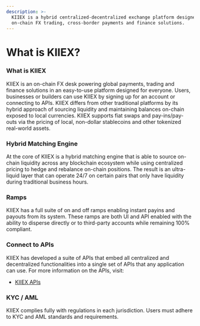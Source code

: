 ```yaml
---
description: >-
  KIIEX is a hybrid centralized-decentralized exchange platform designed for
  on-chain FX trading, cross-border payments and finance solutions.
---
```


# What is KIIEX?

### What is KIIEX

KIIEX is an on-chain FX desk powering global payments, trading and finance solutions in an easy-to-use platform designed for everyone. Users, businesses or builders can use KIIEX by signing up for an account or connecting to APIs. KIIEX differs from other traditional platforms by its hybrid approach of sourcing liquidity and maintaining balances on-chain exposed to local currencies. KIIEX supports fiat swaps and pay-ins/pay-outs via the pricing of local, non-dollar stablecoins and other tokenized real-world assets.&#x20;

### Hybrid Matching Engine

At the core of KIIEX is a hybrid matching engine that is able to source on-chain liquidity across any blockchain ecosystem while using centralized pricing to hedge and rebalance on-chain positions. The result is an ultra-liquid layer that can operate 24/7 on certain pairs that only have liquidity during traditional business hours.&#x20;

### Ramps&#x20;

KIIEX has a full suite of on and off ramps enabling instant payins and payouts from its system. These ramps are both UI and API enabled with the ability to disperse directly or to third-party accounts while remaining 100% compliant.&#x20;

### Connect to APIs

KIIEX has developed a suite of APIs that embed all centralized and decentralized functionalities into a single set of APIs that any application can use. For more information on the APIs, visit:

* [KIIEX APIs](https://docs.kiiglobal.io/docs/connect-to-kiiex/connect-to-kiiex-apis)

### KYC / AML

KIIEX complies fully with regulations in each jurisdiction. Users must adhere to KYC and AML standards and requirements.&#x20;
